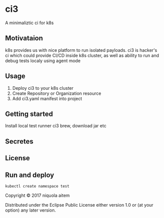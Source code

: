# ci3

A minimaliztic ci for k8s

## Motivataion

k8s provides us with nice platform to run isolated payloads.
ci3 is hacker's ci which could provide CI/CD inside k8s cluster, as well as
ability to run and debug tests localy using agent mode

## Usage

1. Deploy ci3 to your k8s cluster
1. Create Repository or Organization resource
1. Add ci3.yaml manifest into project


## Getting started

Install local test runner ci3 brew, download jar etc

## Secretes


## License

## Run and deploy

```
kubectl create namespace test
```

Copyright © 2017 niquola aitem

Distributed under the Eclipse Public License either version 1.0 or (at your option) any later version.

